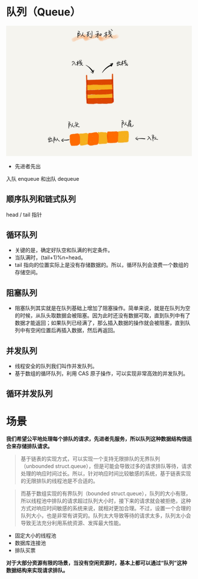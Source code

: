 # 队列（Queue）

![](media/15820245010099.jpg)

+ 先进者先出

入队 enqueue 和出队 dequeue

## 顺序队列和链式队列

head / tail 指针

## 循环队列

+ 关键的是，确定好队空和队满的判定条件。
+ 当队满时，(tail+1)%n=head。
+ tail 指向的位置实际上是没有存储数据的。所以，循环队列会浪费一个数组的存储空间。

## 阻塞队列

+ 阻塞队列其实就是在队列基础上增加了阻塞操作。简单来说，就是在队列为空的时候，从队头取数据会被阻塞。因为此时还没有数据可取，直到队列中有了数据才能返回；如果队列已经满了，那么插入数据的操作就会被阻塞，直到队列中有空闲位置后再插入数据，然后再返回。

## 并发队列

+ 线程安全的队列我们叫作并发队列。
+ 基于数组的循环队列，利用 CAS 原子操作，可以实现非常高效的并发队列。

## 循环并发队列

# 场景

**我们希望公平地处理每个排队的请求，先进者先服务，所以队列这种数据结构很适合来存储排队请求。**

> 基于链表的实现方式，可以实现一个支持无限排队的无界队列（unbounded struct.queue），但是可能会导致过多的请求排队等待，请求处理的响应时间过长。所以，针对响应时间比较敏感的系统，基于链表实现的无限排队的线程池是不合适的。

> 而基于数组实现的有界队列（bounded struct.queue），队列的大小有限，所以线程池中排队的请求超过队列大小时，接下来的请求就会被拒绝，这种方式对响应时间敏感的系统来说，就相对更加合理。不过，设置一个合理的队列大小，也是非常有讲究的。队列太大导致等待的请求太多，队列太小会导致无法充分利用系统资源、发挥最大性能。


+ 固定大小的线程池
+ 数据库连接池
+ 排队买票

**对于大部分资源有限的场景，当没有空闲资源时，基本上都可以通过“队列”这种数据结构来实现请求排队。**


